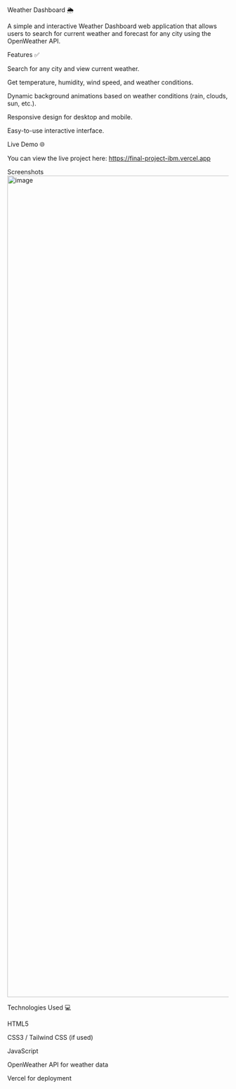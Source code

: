 Weather Dashboard 🌦️

A simple and interactive Weather Dashboard web application that allows users to search for current weather and forecast for any city using the OpenWeather API.

Features ✅

Search for any city and view current weather.

Get temperature, humidity, wind speed, and weather conditions.

Dynamic background animations based on weather conditions (rain, clouds, sun, etc.).

Responsive design for desktop and mobile.

Easy-to-use interactive interface.

Live Demo 🌐

You can view the live project here:
https://final-project-ibm.vercel.app

Screenshots <img width="3734" height="1871" alt="image" src="https://github.com/user-attachments/assets/3d809f9a-1a1c-4c20-9b3a-8cd1346d19e2" />


Technologies Used 💻

HTML5

CSS3 / Tailwind CSS (if used)

JavaScript

OpenWeather API for weather data

Vercel for deployment
